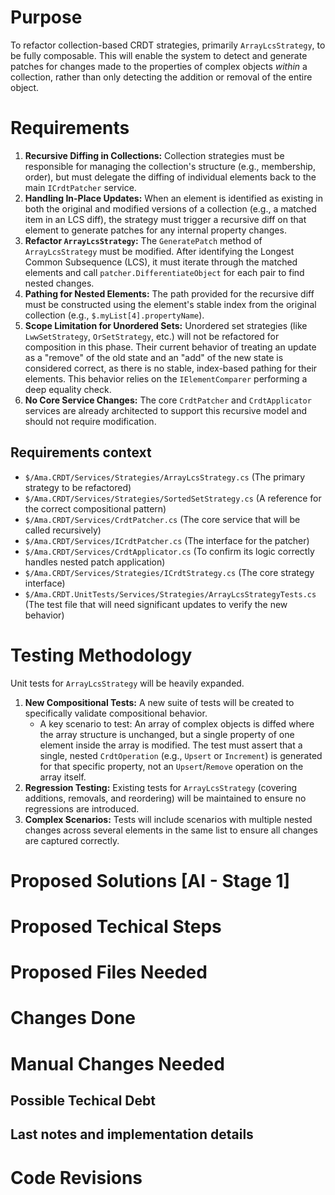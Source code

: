 <!---Human--->
# Purpose
<!---
Add the purpose of this user story.
--->
To refactor collection-based CRDT strategies, primarily `ArrayLcsStrategy`, to be fully composable. This will enable the system to detect and generate patches for changes made to the properties of complex objects *within* a collection, rather than only detecting the addition or removal of the entire object.

<!---Human--->
# Requirements
<!---
Add the requirements, technical or not.
--->
1.  **Recursive Diffing in Collections:** Collection strategies must be responsible for managing the collection's structure (e.g., membership, order), but must delegate the diffing of individual elements back to the main `ICrdtPatcher` service.
2.  **Handling In-Place Updates:** When an element is identified as existing in both the original and modified versions of a collection (e.g., a matched item in an LCS diff), the strategy must trigger a recursive diff on that element to generate patches for any internal property changes.
3.  **Refactor `ArrayLcsStrategy`:** The `GeneratePatch` method of `ArrayLcsStrategy` must be modified. After identifying the Longest Common Subsequence (LCS), it must iterate through the matched elements and call `patcher.DifferentiateObject` for each pair to find nested changes.
4.  **Pathing for Nested Elements:** The path provided for the recursive diff must be constructed using the element's stable index from the original collection (e.g., `$.myList[4].propertyName`).
5.  **Scope Limitation for Unordered Sets:** Unordered set strategies (like `LwwSetStrategy`, `OrSetStrategy`, etc.) will not be refactored for composition in this phase. Their current behavior of treating an update as a "remove" of the old state and an "add" of the new state is considered correct, as there is no stable, index-based pathing for their elements. This behavior relies on the `IElementComparer` performing a deep equality check.
6.  **No Core Service Changes:** The core `CrdtPatcher` and `CrdtApplicator` services are already architected to support this recursive model and should not require modification.

<!---Human--->
## Requirements context
<!---
Add files that we will load for the UI to add context for the solution design.
Format this list in the following way:
	- `$/<Full file path from solution root>` (Reason to be used/loaded)
--->
-   `$/Ama.CRDT/Services/Strategies/ArrayLcsStrategy.cs` (The primary strategy to be refactored)
-   `$/Ama.CRDT/Services/Strategies/SortedSetStrategy.cs` (A reference for the correct compositional pattern)
-   `$/Ama.CRDT/Services/CrdtPatcher.cs` (The core service that will be called recursively)
-   `$/Ama.CRDT/Services/ICrdtPatcher.cs` (The interface for the patcher)
-   `$/Ama.CRDT/Services/CrdtApplicator.cs` (To confirm its logic correctly handles nested patch application)
-   `$/Ama.CRDT/Services/Strategies/ICrdtStrategy.cs` (The core strategy interface)
-   `$/Ama.CRDT.UnitTests/Services/Strategies/ArrayLcsStrategyTests.cs` (The test file that will need significant updates to verify the new behavior)

<!---Human--->
# Testing Methodology
<!---
Add the testing methodology (manual, unit, integration, end-to-end tests?)
--->
Unit tests for `ArrayLcsStrategy` will be heavily expanded.

1.  **New Compositional Tests:** A new suite of tests will be created to specifically validate compositional behavior.
    *   A key scenario to test: An array of complex objects is diffed where the array structure is unchanged, but a single property of one element inside the array is modified. The test must assert that a single, nested `CrdtOperation` (e.g., `Upsert` or `Increment`) is generated for that specific property, not an `Upsert`/`Remove` operation on the array itself.
2.  **Regression Testing:** Existing tests for `ArrayLcsStrategy` (covering additions, removals, and reordering) will be maintained to ensure no regressions are introduced.
3.  **Complex Scenarios:** Tests will include scenarios with multiple nested changes across several elements in the same list to ensure all changes are captured correctly.

<!---AI - Stage 1--->
# Proposed Solutions [AI - Stage 1]
<!---
Here you will need to put a number of solutions that would fit for this problem.
Add the solutions that you rejected as well.
--->

<!---AI - Stage 1--->
# Proposed Techical Steps
<!---
Here you should append the tasks that you probably need to do.
An example would be like what files you need to create and what functionality those files would have.
--->

<!---AI - Stage 1--->
# Proposed Files Needed
<!---
Here you need to list the files you need to load in order to get the correct context for your solution to build and test.
Put in this list only the exising files that need to be modified/loaded. Not the new ones that need to be created.
Format this list in the following way:
	- `$/<Full file path from solution root>` (Reason to be used/loaded)
With each file in one line.
Remember to ask to load any unit tests if they are related to any files you will want to change.
--->

<!---AI - Stage 2--->
# Changes Done
<!---
Here you add detailed information about all the changes actually done.
Format this list in the following way:
	- `$/<Full file path from solution root>` (Reason to be used/loaded)
Add all the things that you did in a different way than expected.
--->

<!---AI - Stage 2--->
# Manual Changes Needed
<!---
Here you add detailed information about all the manual changes that might be needed to be done from a human.
Example types of changes are:
	- Configuration settings
	- Environment variables
	- Deployments/Scripts/Setups external to this app
	- Dependencies to external projects that would need changes (like nuget packages for example)
	- Settings in other systems (for example, enable some flag or permissions in Github)
If there are none, then just write "No manual changes needed to be applied."
--->

<!---AI - Stage 2--->
## Possible Techical Debt
<!---
Here you add comments about possible technical debt you encountered or implemented but it was too much to change or out of scope.
--->

<!---AI - Stage 2--->
## Last notes and implementation details
<!---
Here you add comments about the implementation that didn't fit on the previous section.
--->

# Code Revisions
<!---
Usually stuff are not working as we expect. This section is for the extra info that we make after this implementation.
This section is reserved for AI and human, but add only when you are instructed to.
--->